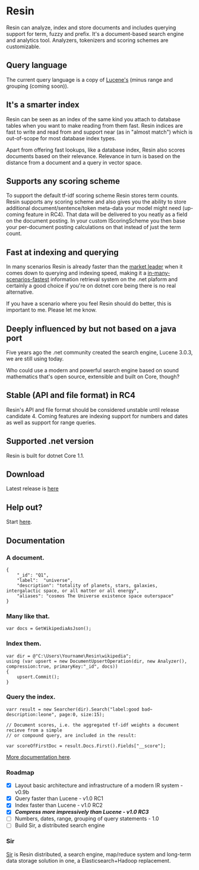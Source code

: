 # Resin
Resin can analyze, index and store documents and includes querying support for term, fuzzy and prefix. It's a document-based search engine and analytics tool. Analyzers, tokenizers and scoring schemes are customizable. 

## Query language
The current query language is a copy of [Lucene's](https://lucene.apache.org/core/2_9_4/queryparsersyntax.html) (minus range and grouping (coming soon)). 

## It's a smarter index
Resin can be seen as an index of the same kind you attach to database tables when you want to make reading from them fast. Resin indices are fast to write and read from and support near (as in "almost match") which is out-of-scope for most database index types.

Apart from offering fast lookups, like a database index, Resin also scores documents based on their relevance. Relevance in turn is based on the distance from a document and a query in vector space.

## Supports any scoring scheme
To support the default tf-idf scoring scheme Resin stores term counts. Resin supports any scoring scheme and also gives you the ability to store additional document/sentence/token meta-data your model might need (up-coming feature in RC4). That data will be delivered to you neatly as a field on the document posting. In your custom IScoringScheme you then base your per-document posting calculations on that instead of just the term count.

## Fast at indexing and querying
In many scenarios Resin is already faster than the [market leader](https://lucenenet.apache.org/) when it comes down to querying and indexing speed, making it a [in-many-scenarios-fastest](https://github.com/kreeben/resin/wiki/Lucene-vs-Resin-1.0-RC2) information retrieval system on the .net plaform and certainly a good choice if you're on dotnet core being there is no real alternative. 

If you have a scenario where you feel Resin should do better, this is important to me. Please let me know.

## Deeply influenced by but not based on a java port
Five years ago the .net community created the search engine, Lucene 3.0.3, we are still using today.

Who could use a modern and powerful search engine based on sound mathematics that's open source, extensible and built on Core, though?

## Stable (API and file format) in RC4
Resin's API and file format should be considered unstable until release candidate 4. Coming features are indexing support for numbers and dates as well as support for range queries.

## Supported .net version
Resin is built for dotnet Core 1.1.

## Download
Latest release is [here](https://github.com/kreeben/resin/releases/latest)

## Help out?
Start [here](https://github.com/kreeben/resin/issues).

## Documentation
### A document.

	{
		"_id": "Q1",
		"label":  "universe",
		"description": "totality of planets, stars, galaxies, intergalactic space, or all matter or all energy",
		"aliases": "cosmos The Universe existence space outerspace"
	}

### Many like that.
	
	var docs = GetWikipediaAsJson();

### Index them.

	var dir = @"C:\Users\Yourname\Resin\wikipedia";
	using (var upsert = new DocumentUpsertOperation(dir, new Analyzer(), compression:true, primaryKey:"_id", docs))
	{
		upsert.Commit();
	}

### Query the index.
<a name="inproc" id="inproc"></a>

	varr result = new Searcher(dir).Search("label:good bad~ description:leone", page:0, size:15);
	
	// Document scores, i.e. the aggregated tf-idf weights a document recieve from a simple 
	// or compound query, are included in the result:
	
	var scoreOfFirstDoc = result.Docs.First().Fields["__score"];

[More documentation here](https://github.com/kreeben/resin/wiki). 

### Roadmap

- [x] Layout basic architecture and infrastructure of a modern IR system - v0.9b
- [x] Query faster than Lucene - v1.0 RC1
- [x] Index faster than Lucene - v1.0 RC2
- [x] ___Compress more impressively than Lucene - v1.0 RC3___
- [ ] Numbers, dates, range, grouping of query statements - 1.0
- [ ] Build Sir, a distributed search engine

### Sir

[Sir](https://github.com/kreeben/sir) is Resin distributed, a search engine, map/reduce system and long-term data storage solution in one, a Elasticsearch+Hadoop replacement.
